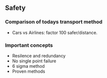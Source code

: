 ## Safety

### Comparison of todays transport method
- Cars vs Airlines: factor 100 safer/distance.

### Important concepts

- Resilence and redundancy
- No single point failure
- 6 sigma method
- Proven methods
  
  
  
  
  